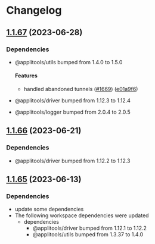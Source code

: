 # Changelog

## [1.1.67](https://github.com/applitools/eyes.sdk.javascript1/compare/js/spec-driver-puppeteer@1.1.66...js/spec-driver-puppeteer@1.1.67) (2023-06-28)


### Dependencies

* @applitools/utils bumped from 1.4.0 to 1.5.0
  #### Features

  * handled abandoned tunnels ([#1669](https://github.com/applitools/eyes.sdk.javascript1/issues/1669)) ([e01a9f6](https://github.com/applitools/eyes.sdk.javascript1/commit/e01a9f6f7543fc5e6bd842acf6ee8de8cfb49998))
* @applitools/driver bumped from 1.12.3 to 1.12.4

* @applitools/logger bumped from 2.0.4 to 2.0.5


## [1.1.66](https://github.com/applitools/eyes.sdk.javascript1/compare/js/spec-driver-puppeteer@1.1.65...js/spec-driver-puppeteer@1.1.66) (2023-06-21)


### Dependencies

* @applitools/driver bumped from 1.12.2 to 1.12.3


## [1.1.65](https://github.com/applitools/eyes.sdk.javascript1/compare/js/spec-driver-puppeteer-v1.1.64...js/spec-driver-puppeteer@1.1.65) (2023-06-13)


### Dependencies

* update some dependencies
* The following workspace dependencies were updated
  * dependencies
    * @applitools/driver bumped from 1.12.1 to 1.12.2
    * @applitools/utils bumped from 1.3.37 to 1.4.0

